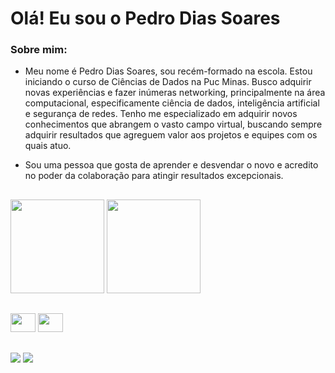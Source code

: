 # Olá! Eu sou o Pedro Dias Soares

### Sobre mim:
- Meu nome é Pedro Dias Soares, sou recém-formado na escola. Estou iniciando o curso de Ciências de Dados na Puc Minas. Busco adquirir novas experiências e fazer inúmeras networking, principalmente na área computacional, especificamente ciência de dados, inteligência artificial e segurança de redes. Tenho me especializado em adquirir novos conhecimentos que abrangem o vasto campo virtual, buscando sempre adquirir resultados que agreguem valor aos projetos e equipes com os quais atuo.

- Sou uma pessoa que gosta de aprender e desvendar o novo e acredito no poder da colaboração para atingir resultados excepcionais.

##

<div>
  <img height="150em" src="https://github-readme-stats.vercel.app/api?username=pedrinndias&show_icons=true&theme=great-gatsby&include_all_commits=true&count_private=true" />
  <img height="150em" src=https://github-readme-stats.vercel.app/api/top-langs/?username=pedrinndias&layout=compact&show_icons=true&theme=great-gatsby&include_all_commits=true&count_private=true" />          
</div>

## 

<div>
<img height="30em" width= "40em" src="https://cdn.jsdelivr.net/gh/devicons/devicon@latest/icons/cplusplus/cplusplus-original.svg" />
<img height="30em" width= "40em" src="https://cdn.jsdelivr.net/gh/devicons/devicon@latest/icons/python/python-original.svg" />
</div>

##

<div>
  <a href="https://www.linkedin.com/in/pedro-soares-75b515300/" target="_blank"><img src="https://img.shields.io/badge/-LinkedIn-%230077B5?style=for-the-badge&logo=linkedin&logoColor=white" target="_blank"></a> 
  <a href = "mailto:pedro3soares@gmail.com"><img src="https://img.shields.io/badge/-Gmail-%23333?style=for-the-badge&logo=gmail&logoColor=white" target="_blank"></a>
</div>

##

<div>
  
</div>
